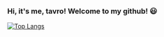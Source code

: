 ### Hi, it's me, tavro! Welcome to my github! :smiley:
[![Top Langs](https://github-readme-stats.vercel.app/api/top-langs/?username=tavro&layout=compact&langs_count=8)](https://github.com/anuraghazra/github-readme-stats)

